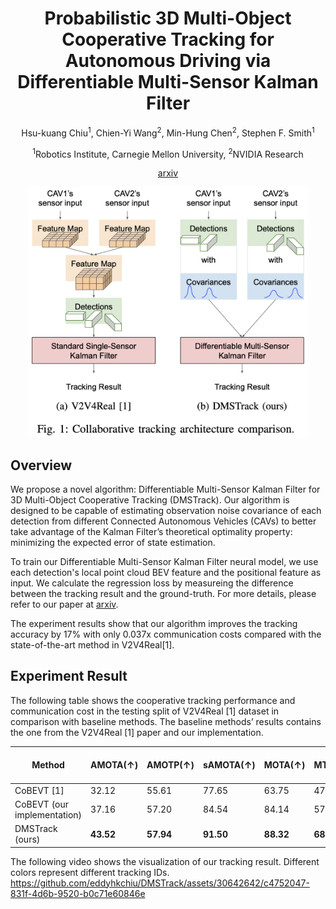 <div align="center">
  
# Probabilistic 3D Multi-Object Cooperative Tracking for Autonomous Driving via Differentiable Multi-Sensor Kalman Filter

Hsu-kuang Chiu<sup>1</sup>, Chien-Yi Wang<sup>2</sup>, Min-Hung Chen<sup>2</sup>, Stephen F. Smith<sup>1</sup>

<sup>1</sup>Robotics Institute, Carnegie Mellon University, <sup>2</sup>NVIDIA Research

[arxiv](https://arxiv.org/abs/2309.14655)

<img src="images/project_page_fig1.jpg" height=400px>

</div>

## Overview

We propose a novel algorithm: Differentiable Multi-Sensor Kalman Filter for 3D Multi-Object Cooperative Tracking (DMSTrack). Our algorithm is designed to be capable of estimating observation noise covariance of each detection from different Connected Autonomous Vehicles (CAVs) to better take advantage of the Kalman Filter’s theoretical optimality property: minimizing the expected error of state estimation. 

To train our Differentiable Multi-Sensor Kalman Filter neural model, we use each detection's local point cloud BEV feature and the positional feature as input. We calculate the regression loss by measureing the difference between the tracking result and the ground-truth. For more details, please refer to our paper at [arxiv](https://arxiv.org/abs/2309.14655).

The experiment results show that our algorithm improves the tracking accuracy by 17% with only 0.037x communication costs compared with the state-of-the-art method in V2V4Real\[1\].

  
## Experiment Result
The following table shows the cooperative tracking performance and communication cost in the testing split of V2V4Real \[1\] dataset in comparison with baseline methods. The baseline methods’ results contains the one from the V2V4Real \[1\] paper and our implementation.

| Method                             | AMOTA(↑) | AMOTP(↑) | sAMOTA(↑) | MOTA(↑)  | MT(↑)    | ML(↓)    | Cost (MB) (↓)
|------------------------------------|----------|----------|-----------|----------|----------|----------|---------------------------|
| CoBEVT \[1\]                       | 32.12    | 55.61    | 77.65     | 63.75    | 47.29    | 30.32    | 0.20
| CoBEVT (our implementation)        | 37.16    | 57.20    | 84.54     | 84.14    | 57.07    | 15.83    | 0.20
| DMSTrack (ours)                    | **43.52**    | **57.94**    | **91.50**     | **88.32**    | **68.35**    | **13.19**    | **0.0073**


The following video shows the visualization of our tracking result. Different colors represent different tracking IDs.
https://github.com/eddyhkchiu/DMSTrack/assets/30642642/c4752047-831f-4d6b-9520-b0c71e60846e

